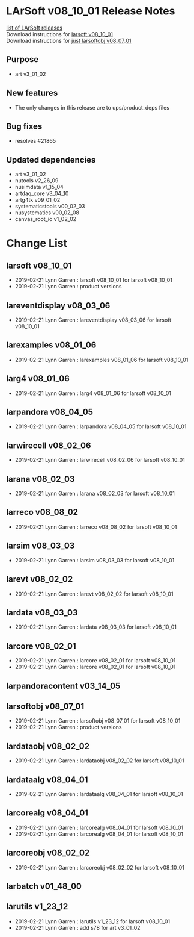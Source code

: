 # LArSoft v08_10_01 Release Notes



[list of LArSoft releases](LArSoft_release_list)  
Download instructions for [larsoft v08_10_01](https://scisoft.fnal.gov/scisoft/bundles/larsoft/v08_10_01/larsoft-v08_10_01.html)  
Download instructions for [just larsoftobj v08_07_01](https://scisoft.fnal.gov/scisoft/bundles/larsoftobj/v08_07_01/larsoftobj-v08_07_01.html)

## Purpose

-   art v3_01_02

## New features

-   The only changes in this release are to ups/product_deps files

## Bug fixes

-   resolves \#21865

## Updated dependencies

-   art v3_01_02
-   nutools v2_26_09
-   nusimdata v1_15_04
-   artdaq_core v3_04_10
-   artg4tk v09_01_02
-   systematicstools v00_02_03
-   nusystematics v00_02_08
-   canvas_root_io v1_02_02

# Change List

## larsoft v08_10_01

-   2019-02-21 Lynn Garren : larsoft v08_10_01 for larsoft v08_10_01
-   2019-02-21 Lynn Garren : product versions

## lareventdisplay v08_03_06

-   2019-02-21 Lynn Garren : lareventdisplay v08_03_06 for larsoft v08_10_01

## larexamples v08_01_06

-   2019-02-21 Lynn Garren : larexamples v08_01_06 for larsoft v08_10_01

## larg4 v08_01_06

-   2019-02-21 Lynn Garren : larg4 v08_01_06 for larsoft v08_10_01

## larpandora v08_04_05

-   2019-02-21 Lynn Garren : larpandora v08_04_05 for larsoft v08_10_01

## larwirecell v08_02_06

-   2019-02-21 Lynn Garren : larwirecell v08_02_06 for larsoft v08_10_01

## larana v08_02_03

-   2019-02-21 Lynn Garren : larana v08_02_03 for larsoft v08_10_01

## larreco v08_08_02

-   2019-02-21 Lynn Garren : larreco v08_08_02 for larsoft v08_10_01

## larsim v08_03_03

-   2019-02-21 Lynn Garren : larsim v08_03_03 for larsoft v08_10_01

## larevt v08_02_02

-   2019-02-21 Lynn Garren : larevt v08_02_02 for larsoft v08_10_01

## lardata v08_03_03

-   2019-02-21 Lynn Garren : lardata v08_03_03 for larsoft v08_10_01

## larcore v08_02_01

-   2019-02-21 Lynn Garren : larcore v08_02_01 for larsoft v08_10_01
-   2019-02-21 Lynn Garren : larcore v08_02_01 for larsoft v08_10_01

## larpandoracontent v03_14_05

## larsoftobj v08_07_01

-   2019-02-21 Lynn Garren : larsoftobj v08_07_01 for larsoft v08_10_01
-   2019-02-21 Lynn Garren : product versions

## lardataobj v08_02_02

-   2019-02-21 Lynn Garren : lardataobj v08_02_02 for larsoft v08_10_01

## lardataalg v08_04_01

-   2019-02-21 Lynn Garren : lardataalg v08_04_01 for larsoft v08_10_01

## larcorealg v08_04_01

-   2019-02-21 Lynn Garren : larcorealg v08_04_01 for larsoft v08_10_01
-   2019-02-21 Lynn Garren : larcorealg v08_04_01 for larsoft v08_10_01

## larcoreobj v08_02_02

-   2019-02-21 Lynn Garren : larcoreobj v08_02_02 for larsoft v08_10_01

## larbatch v01_48_00

## larutils v1_23_12

-   2019-02-21 Lynn Garren : larutils v1_23_12 for larsoft v08_10_01
-   2019-02-21 Lynn Garren : add s78 for art v3_01_02
